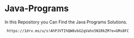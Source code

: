 # Java-Programs
In this Repository you Can Find the Java Programs Solutions.

     https://1drv.ms/u/s!AhPJVTIhQW8vbG2qVahx5N1RkZM?e=GMs8FC         
